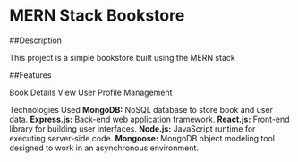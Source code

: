 # MERN Stack Bookstore

##Description

This project is a simple bookstore built using the MERN stack 

##Features

Book Details View
User Profile Management

Technologies Used
**MongoDB:** NoSQL database to store book and user data.
**Express.js:** Back-end web application framework.
**React.js:** Front-end library for building user interfaces.
**Node.js:** JavaScript runtime for executing server-side code.
**Mongoose:** MongoDB object modeling tool designed to work in an asynchronous environment.
